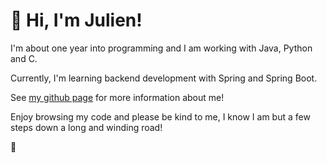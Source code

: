 # :wave: Hi, I'm Julien!

I'm about one year into programming and I am working with Java, Python and C.  

Currently, I'm learning backend development with Spring and Spring Boot.

See [my github page](https://julien-zigan.github.io) for more information about me!

Enjoy browsing my code and please be kind to me, I know I am but a few steps down a long and winding road!

🌱

